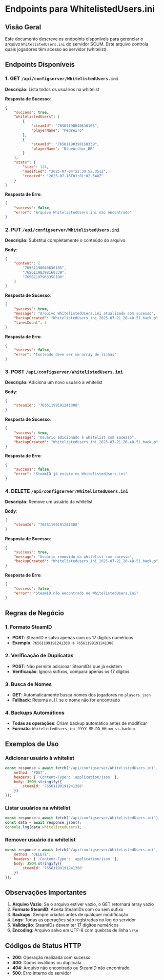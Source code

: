 # Endpoints para WhitelistedUsers.ini

## Visão Geral
Este documento descreve os endpoints disponíveis para gerenciar o arquivo `WhitelistedUsers.ini` do servidor SCUM. Este arquivo controla quais jogadores têm acesso ao servidor (whitelist).

## Endpoints Disponíveis

### 1. GET `/api/configserver/WhitelistedUsers.ini`
**Descrição**: Lista todos os usuários na whitelist

**Resposta de Sucesso**:
```json
{
    "success": true,
    "whitelistedUsers": [
        {
            "steamId": "76561198040636105",
            "playerName": "Pedreiro"
        },
        {
            "steamId": "76561198398160339",
            "playerName": "BlueArcher_BR"
        }
    ],
    "stats": {
        "size": 124,
        "modified": "2025-07-04T22:30:52.351Z",
        "created": "2025-07-16T01:01:02.548Z"
    }
}
```

**Resposta de Erro**:
```json
{
    "success": false,
    "error": "Arquivo WhitelistedUsers.ini não encontrado"
}
```

### 2. PUT `/api/configserver/WhitelistedUsers.ini`
**Descrição**: Substitui completamente o conteúdo do arquivo

**Body**:
```json
{
    "content": [
        "76561198040636105",
        "76561198398160339",
        "76561197963358180"
    ]
}
```

**Resposta de Sucesso**:
```json
{
    "success": true,
    "message": "Arquivo WhitelistedUsers.ini atualizado com sucesso",
    "backupCreated": "WhitelistedUsers_ini_2025-07-21_20-48-51.backup",
    "linesCount": 3
}
```

**Resposta de Erro**:
```json
{
    "success": false,
    "error": "Conteúdo deve ser um array de linhas"
}
```

### 3. POST `/api/configserver/WhitelistedUsers.ini`
**Descrição**: Adiciona um novo usuário à whitelist

**Body**:
```json
{
    "steamId": "76561199191241308"
}
```

**Resposta de Sucesso**:
```json
{
    "success": true,
    "message": "Usuário adicionado à whitelist com sucesso",
    "backupCreated": "WhitelistedUsers_ini_2025-07-21_20-48-51.backup"
}
```

**Resposta de Erro**:
```json
{
    "success": false,
    "error": "SteamID já existe no WhitelistedUsers.ini"
}
```

### 4. DELETE `/api/configserver/WhitelistedUsers.ini`
**Descrição**: Remove um usuário da whitelist

**Body**:
```json
{
    "steamId": "76561199191241308"
}
```

**Resposta de Sucesso**:
```json
{
    "success": true,
    "message": "Usuário removido da whitelist com sucesso",
    "backupCreated": "WhitelistedUsers_ini_2025-07-21_20-48-51.backup"
}
```

**Resposta de Erro**:
```json
{
    "success": false,
    "error": "SteamID não encontrado no WhitelistedUsers.ini"
}
```

## Regras de Negócio

### 1. Formato SteamID
- **POST**: SteamID é salvo apenas com os 17 dígitos numéricos
- **Exemplo**: `76561199191241308` → `76561199191241308`

### 2. Verificação de Duplicatas
- **POST**: Não permite adicionar SteamIDs que já existem
- **Verificação**: Ignora sufixos, compara apenas os 17 dígitos

### 3. Busca de Nomes
- **GET**: Automaticamente busca nomes dos jogadores no `players.json`
- **Fallback**: Retorna `null` se o nome não for encontrado

### 4. Backups Automáticos
- **Todas as operações**: Criam backup automático antes de modificar
- **Formato**: `WhitelistedUsers_ini_YYYY-MM-DD_HH-mm-ss.backup`

## Exemplos de Uso

### Adicionar usuário à whitelist
```javascript
const response = await fetch('/api/configserver/WhitelistedUsers.ini', {
    method: 'POST',
    headers: { 'Content-Type': 'application/json' },
    body: JSON.stringify({
        steamId: '76561199191241308'
    })
});
```

### Listar usuários na whitelist
```javascript
const response = await fetch('/api/configserver/WhitelistedUsers.ini');
const data = await response.json();
console.log(data.whitelistedUsers);
```

### Remover usuário da whitelist
```javascript
const response = await fetch('/api/configserver/WhitelistedUsers.ini', {
    method: 'DELETE',
    headers: { 'Content-Type': 'application/json' },
    body: JSON.stringify({
        steamId: '76561199191241308'
    })
});
```

## Observações Importantes

1. **Arquivo Vazio**: Se o arquivo estiver vazio, o GET retornará array vazio
2. **Formato SteamID**: Aceita SteamIDs com ou sem sufixo
3. **Backups**: Sempre criados antes de qualquer modificação
4. **Logs**: Todas as operações são registradas no log do servidor
5. **Validação**: SteamIDs devem ter 17 dígitos numéricos
6. **Encoding**: Arquivo salvo em UTF-8 com quebras de linha `\r\n`

## Códigos de Status HTTP

- **200**: Operação realizada com sucesso
- **400**: Dados inválidos ou duplicata
- **404**: Arquivo não encontrado ou SteamID não encontrado
- **500**: Erro interno do servidor 